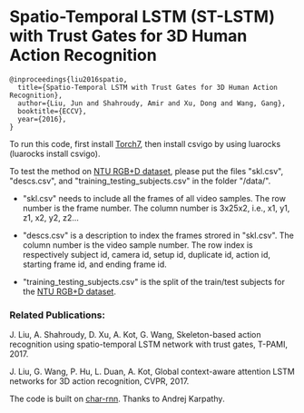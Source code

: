 # Spatio-Temporal LSTM (ST-LSTM) with Trust Gates for 3D Human Action Recognition

```
@inproceedings{liu2016spatio,
  title={Spatio-Temporal LSTM with Trust Gates for 3D Human Action Recognition},  
  author={Liu, Jun and Shahroudy, Amir and Xu, Dong and Wang, Gang},  
  booktitle={ECCV},
  year={2016},
}
```

To run this code, first install [Torch7](http://torch.ch/docs/getting-started.html#_), then install csvigo by using luarocks (luarocks install csvigo).

To test the method on [NTU RGB+D dataset](https://github.com/shahroudy/NTURGB-D), 
please put the files "skl.csv", "descs.csv", and "training_testing_subjects.csv" in the folder "/data/". 

* "skl.csv" needs to include all the frames of all video samples. The row number is the frame number. The column number is 3x25x2, i.e., x1, y1, z1, x2, y2, z2...

* "descs.csv" is a description to index the frames strored in "skl.csv". The column number is the video sample number. The row index is respectively subject id, camera id, setup id, duplicate id, action id, starting frame id, and ending frame id. 

* "training_testing_subjects.csv" is the split of the train/test subjects for the [NTU RGB+D dataset](https://github.com/shahroudy/NTURGB-D).

### Related Publications:

J. Liu, A. Shahroudy, D. Xu, A. Kot, G. Wang, Skeleton-based action recognition using spatio-temporal LSTM network with trust gates, T-PAMI, 2017.

J. Liu, G. Wang, P. Hu, L. Duan, A. Kot, Global context-aware attention LSTM networks for 3D action recognition, CVPR, 2017.

The code is built on [char-rnn](https://github.com/karpathy/char-rnn).
Thanks to Andrej Karpathy‏.